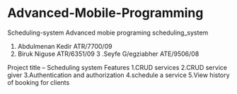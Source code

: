 # Advanced-Mobile-Programming
Scheduling-system
Advanced mobie programing
 scheduling_system 
1. Abdulmenan Kedir           	ATR/7700/09
2. Biruk Niguse                  ATR/6351/09
3 .Seyfe G/egziabher             ATE/9506/08

Project title – Scheduling system
Features
1.CRUD services
2.CRUD service giver
3.Authentication and authorization
4.schedule a service
5.View history of booking for clients
